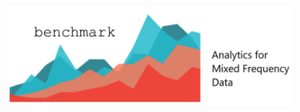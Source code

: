 <img src="https://github.com/cp71/benchmarking/blob/main/documentation/docs/image.PNG" width="1000" style="align:center;">
